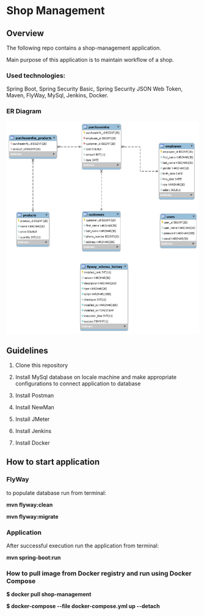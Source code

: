 # Shop Management

## Overview

The following repo contains a shop-management application.

Main purpose of this application is to maintain workflow of a shop.

### Used technologies:

   Spring Boot, Spring Security Basic, Spring Security JSON Web Token, Maven, FlyWay, MySql, Jenkins, Docker.

### ER Diagram

![img_1.png](img_1.png)

## Guidelines

1. Clone this repository

2. Install MySql database on locale machine and make appropriate configurations to connect application to database

3. Install Postman

4. Install NewMan

5. Install JMeter

6. Install Jenkins

7. Install Docker


## How to start application

### FlyWay

to populate database run from terminal:

**mvn flyway:clean**

**mvn flyway:migrate**

### Application

After successful execution run the application from terminal:

**mvn spring-boot:run**

### How to pull image from Docker registry and run using Docker Compose

**$ docker pull shop-management**

**$ docker-compose --file docker-compose.yml up --detach**
